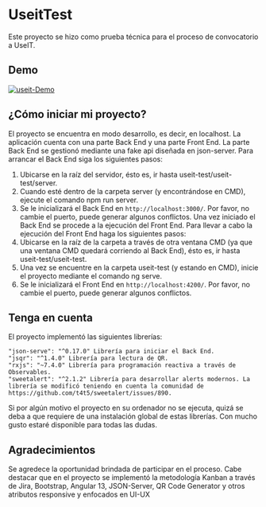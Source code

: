 # UseitTest

Este proyecto se hizo como prueba técnica para el proceso de convocatorio a UseIT.

## Demo

<a href="https://ibb.co/5TJV55b"><img src="https://i.ibb.co/mJP7HHf/useit-Demo.gif" alt="useit-Demo" border="0"></a>

## ¿Cómo iniciar mi proyecto?

El proyecto se encuentra en modo desarrollo, es decir, en localhost. 
La aplicación cuenta con una parte Back End y una parte Front End. La parte Back End se gestionó mediante una fake api diseñada en json-server. Para arrancar el Back End siga los siguientes pasos:
1. Ubicarse en la raíz del servidor, ésto es, ir hasta useit-test/useit-test/server.
2. Cuando esté dentro de la carpeta server (y encontrándose en CMD), ejecute el comando npm run server.
3. Se le inicializará el Back End en `http://localhost:3000/`. Por favor, no cambie el puerto, puede generar algunos conflictos.
Una vez iniciado el Back End se procede a la ejecución del Front End. Para llevar a cabo la ejecución del Front End haga los siguientes pasos:
1. Ubicarse en la raíz de la carpeta a través de otra ventana CMD (ya que una ventana CMD quedará corriendo al Back End), ésto es, ir hasta useit-test/useit-test.
2. Una vez se encuentre en la carpeta useit-test (y estando en CMD), inicie el proyecto mediante el comando ng serve.
3. Se le inicializará el Front End en `http://localhost:4200/`. Por favor, no cambie el puerto, puede generar algunos conflictos.


## Tenga en cuenta

El proyecto implementó las siguientes librerías:

    "json-serve": "^0.17.0" Librería para iniciar el Back End.
    "jsqr": "^1.4.0" Librería para lectura de QR.
    "rxjs": "~7.4.0" Librería para programación reactiva a través de Observables.
    "sweetalert": "^2.1.2" Librería para desarrollar alerts modernos. La librería se modificó teniendo en cuenta la comunidad de https://github.com/t4t5/sweetalert/issues/890.

Si por algún motivo el proyecto en su ordenador no se ejecuta, quizá se deba a que requiere de una instalación global de estas librerías. Con mucho gusto estaré disponible para todas las dudas.

## Agradecimientos

Se agredece la oportunidad brindada de participar en el proceso. Cabe destacar que en el proyecto se implementó la metodología Kanban a través de Jira, Bootstrap, Angular 13, JSON-Server, QR Code Generator y otros atributos responsive y enfocados en UI-UX  